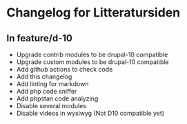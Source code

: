 # Changelog for Litteratursiden

## In feature/d-10

* Upgrade contrib modules to be drupal-10 compatible
* Upgrade custom modules to be drupal-10 compatible
* Add github actions to check code
* Add this changelog
* Add linting for markdown
* Add php code sniffer
* Add phpstan code analyzing
* Disable several modules
* Disable videos in wysiwyg (Not D10 compatible yet)